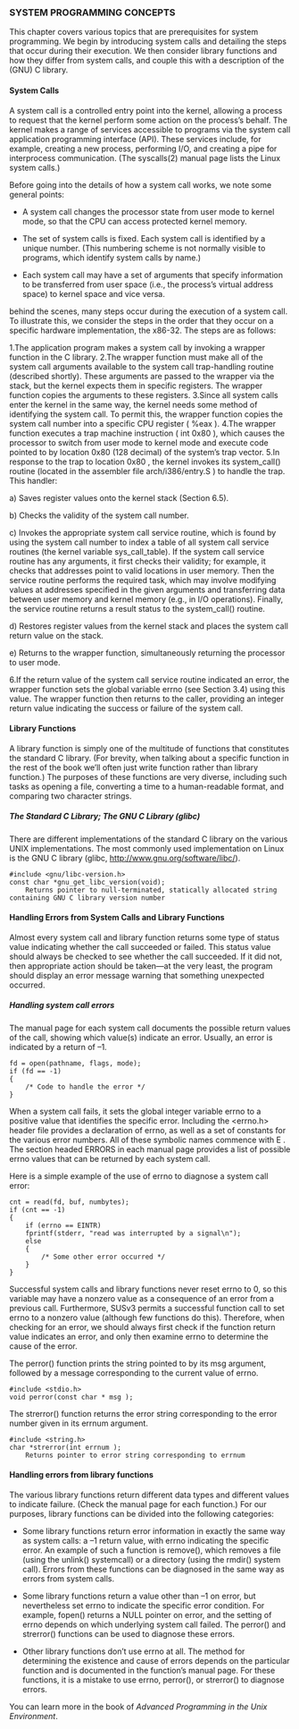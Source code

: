 ### SYSTEM PROGRAMMING CONCEPTS

This chapter covers various topics that are prerequisites for system programming. We begin by introducing system calls and detailing the steps that occur during their execution. We then consider library functions and how they differ from system calls, and couple this with a description of the (GNU) C library.

#### System Calls

A system call is a controlled entry point into the kernel, allowing a process to request that the kernel perform some action on the process’s behalf. The kernel makes a range of services accessible to programs via the system call application programming interface (API). These services include, for example, creating a new process, performing I/O, and creating a pipe for interprocess communication. (The syscalls(2) manual page lists the Linux system calls.)

Before going into the details of how a system call works, we note some general points:

* A system call changes the processor state from user mode to kernel mode, so that the CPU can access protected kernel memory.

* The set of system calls is fixed. Each system call is identified by a unique number. (This numbering scheme is not normally visible to programs, which identify system calls by name.)

* Each system call may have a set of arguments that specify information to be transferred from user space (i.e., the process’s virtual address space) to kernel space and vice versa.

behind the scenes, many steps occur during the execution of
a system call. To illustrate this, we consider the steps in the order that they occur
on a specific hardware implementation, the x86-32. The steps are as follows:

1.The application program makes a system call by invoking a wrapper function in the C library.
2.The wrapper function must make all of the system call arguments available to the system call trap-handling routine (described shortly). These arguments are passed to the wrapper via the stack, but the kernel expects them in specific registers. The wrapper function copies the arguments to these registers.
3.Since all system calls enter the kernel in the same way, the kernel needs some method of identifying the system call. To permit this, the wrapper function
copies the system call number into a specific CPU register ( %eax ).
4.The wrapper function executes a trap machine instruction ( int 0x80 ), which causes the processor to switch from user mode to kernel mode and execute code pointed to by location 0x80 (128 decimal) of the system’s trap vector.
5.In response to the trap to location 0x80 , the kernel invokes its system_call() routine (located in the assembler file arch/i386/entry.S ) to handle the trap. This handler:

a) Saves register values onto the kernel stack (Section 6.5).

b) Checks the validity of the system call number.

c) Invokes the appropriate system call service routine, which is found by using the system call number to index a table of all system call service routines (the kernel variable sys_call_table). If the system call service routine has any arguments, it first checks their validity; for example, it checks that addresses point to valid locations in user memory. Then the service routine performs the required task, which may involve modifying values at addresses specified in the given arguments and transferring data between user memory and kernel memory (e.g., in I/O operations). Finally, the service routine returns a result status to the system_call() routine.

d) Restores register values from the kernel stack and places the system call return value on the stack.

e) Returns to the wrapper function, simultaneously returning the processor to user mode.

6.If the return value of the system call service routine indicated an error, the wrapper function sets the global variable errno (see Section 3.4) using this value. The wrapper function then returns to the caller, providing an integer return value indicating the success or failure of the system call.

#### Library Functions

A library function is simply one of the multitude of functions that constitutes the standard C library. (For brevity, when talking about a specific function in the rest of the book we’ll often just write function rather than library function.) The purposes of these functions are very diverse, including such tasks as opening a file, converting a time to a human-readable format, and comparing two character strings.

##### The Standard C Library; The GNU C Library (glibc)

There are different implementations of the standard C library on the various UNIX implementations. The most commonly used implementation on Linux is the GNU C library (glibc, http://www.gnu.org/software/libc/).

```
#include <gnu/libc-version.h>
const char *gnu_get_libc_version(void);
    Returns pointer to null-terminated, statically allocated string containing GNU C library version number
```

#### Handling Errors from System Calls and Library Functions

Almost every system call and library function returns some type of status value indicating whether the call succeeded or failed. This status value should always be checked to see whether the call succeeded. If it did not, then appropriate action should be taken—at the very least, the program should display an error message warning that something unexpected occurred.

##### Handling system call errors

The manual page for each system call documents the possible return values of the call, showing which value(s) indicate an error. Usually, an error is indicated by a return of –1.

```
fd = open(pathname, flags, mode);
if (fd == -1)
{
    /* Code to handle the error */
}
```

When a system call fails, it sets the global integer variable errno to a positive value that identifies the specific error. Including the &lt;errno.h> header file provides a declaration of errno, as well as a set of constants for the various error numbers. All of these symbolic names commence with E . The section headed ERRORS in each manual page provides a list of possible errno values that can be returned by each system call.

Here is a simple example of the use of errno to diagnose a system call error:

```
cnt = read(fd, buf, numbytes);
if (cnt == -1)
{
    if (errno == EINTR)
    fprintf(stderr, "read was interrupted by a signal\n");
    else
    {
        /* Some other error occurred */
    }
}
```

Successful system calls and library functions never reset errno to 0, so this variable may have a nonzero value as a consequence of an error from a previous call. Furthermore, SUSv3 permits a successful function call to set errno to a nonzero value (although few functions do this). Therefore, when checking for an error, we should always first check if the function return value indicates an error, and only then examine errno to determine the cause of the error.

The perror() function prints the string pointed to by its msg argument, followed by a message corresponding to the current value of errno.

```
#include <stdio.h>
void perror(const char * msg );
```

The strerror() function returns the error string corresponding to the error number given in its errnum argument.

```
#include <string.h>
char *strerror(int errnum );
    Returns pointer to error string corresponding to errnum
```

#### Handling errors from library functions

The various library functions return different data types and different values to indicate failure. (Check the manual page for each function.) For our purposes, library functions can be divided into the following categories:

* Some library functions return error information in exactly the same way as system calls: a –1 return value, with errno indicating the specific error. An example of such a function is remove(), which removes a file (using the unlink() systemcall) or a directory (using the rmdir() system call). Errors from these functions can be diagnosed in the same way as errors from system calls.

* Some library functions return a value other than –1 on error, but nevertheless set errno to indicate the specific error condition. For example, fopen() returns a NULL pointer on error, and the setting of errno depends on which underlying system call failed. The perror() and strerror() functions can be used to diagnose these errors.

* Other library functions don’t use errno at all. The method for determining the existence and cause of errors depends on the particular function and is documented in the function’s manual page. For these functions, it is a mistake to use errno, perror(), or strerror() to diagnose errors.

You can learn more in the book of _Advanced Programming in the Unix Environment_.
